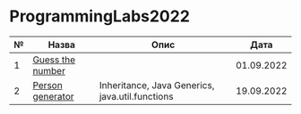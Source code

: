 # ProgrammingLabs2022

| №   | Назва                                         | Опис                                            | Дата       |
|-----|-----------------------------------------------|-------------------------------------------------|------------|
| 1   | [Guess the number](src/guess/App.java)        |                                                 | 01.09.2022 |
| 2   | [Person generator](src/humans/AppHumans.java) | Inheritance, Java Generics, java.util.functions | 19.09.2022 |
